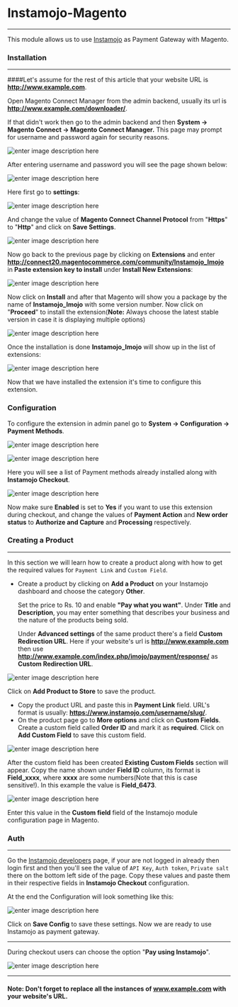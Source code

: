 Instamojo-Magento  
====
----
This module allows us to use [Instamojo](https://www.instamojo.com) as Payment Gateway with Magento.


### Installation
---

####Let's assume for the rest of this article that your website URL is **http://www.example.com**.

Open Magento Connect Manager from the admin backend, usually its url is **http://www.example.com/downloader/**.

If that didn't work then go to the admin backend and then **System -> Magento Connect -> Magento Connect Manager.** This page may prompt for username and password again for security reasons.

![enter image description here](http://i.imgur.com/DlbocCD.png)


After entering username and password you will see the page shown below:

![enter image description here](http://i.imgur.com/z9Lu6WQ.png)

Here first go to **settings**:

![enter image description here](http://i.imgur.com/Sq0vNfF.png)

And change the value of **Magento Connect Channel Protocol** from "**Https**" to "**Http**" and click on **Save Settings**.

![enter image description here](http://i.imgur.com/cYmViRw.png)


Now go back to the previous page by clicking on **Extensions** and enter **http://connect20.magentocommerce.com/community/Instamojo_Imojo** in **Paste extension key to install** under **Install New Extensions**:

![enter image description here](http://i.imgur.com/SNOAo6K.png) 

Now click on **Install** and after that Magento will show you a package by the name of **Instamojo_Imojo** with some version number. Now click on "**Proceed**" to install the extension(**Note:** Always choose the latest stable version in case it is displaying multiple options)

![enter image description here](http://i.imgur.com/7hMGDVB.png)

Once the installation is done **Instamojo_Imojo** will show up in the list of extensions:

![enter image description here](http://i.imgur.com/f07fD4T.png)

Now that we have installed the extension it's time to configure this extension.

### Configuration

To configure the extension in admin panel go to **System -> Configuration -> Payment Methods**.

![enter image description here](http://i.imgur.com/yEqa9ww.png) 	

![enter image description here](http://i.imgur.com/pL1vz0C.png)

Here you will see a list of Payment methods already installed along with **Instamojo Checkout**.

![enter image description here](http://i.imgur.com/bPl0Vcz.png)

Now make sure **Enabled** is set to **Yes** if you want to use this extension during checkout, and change the values of **Payment Action** and **New order status** to **Authorize and Capture** and **Processing** respectively.

### Creating a Product
----
In this section we will learn how to create a product along with how to get the required values for `Payment Link` and `Custom Field`.

- Create a product by clicking on **Add a Product** on your Instamojo dashboard and choose the category **Other**.

  Set the price to Rs. 10 and enable **"Pay what you want"**.  Under **Title** and **Description**, you may enter something that describes your business and the nature of the products being sold.

  Under **Advanced settings** of the same product there's a field **Custom Redirection URL**. Here if your website's url is **http://www.example.com** then use **http://www.example.com/index.php/imojo/payment/response/** as **Custom Redirection URL**.

![enter image description here](http://i.imgur.com/eNtCxCX.png)

 Click on **Add Product to Store** to save the product.
 
- Copy the product URL and paste this in **Payment Link** field. URL's format is usually: **https://www.instamojo.com/username/slug/**.
- On the product page go to **More options** and click on **Custom Fields**. Create a custom field called **Order ID** and mark it as **required**. Click on **Add Custom Field** to save this custom field. 

 ![enter image description here](http://i.imgur.com/qhCMtJc.png)

 After the custom field has been created **Existing Custom Fields** section will appear. Copy the name shown under **Field ID** column, its format is **Field_xxxx**, where **xxxx** are some numbers(Note that this is case sensitive!). In this example the value is **Field_6473**.

![enter image description here](http://i.imgur.com/XRnsxwz.png)

Enter this value in the **Custom field** field of the Instamojo module configuration page in Magento.

### Auth
----
Go the [Instamojo developers](https://www.instamojo.com/developers/) page, if your are not logged in already then login first and then you'll see the value of `API Key`,  `Auth token`,  `Private salt` there on the bottom left side of the page. Copy these values and paste them in their respective fields in  **Instamojo Checkout** configuration.


At the end the Configuration will look something like this:

![enter image description here](http://i.imgur.com/lauHc3I.png)

Click on **Save Config** to save these settings. Now we are ready to use Instamojo as payment gateway.

---

During checkout users can choose the option "**Pay using Instamojo**".

![enter image description here](http://i.imgur.com/SiqAU3S.png)

---

#### **Note:** Don't forget to replace all the instances of **www.example.com** with your website's URL.
